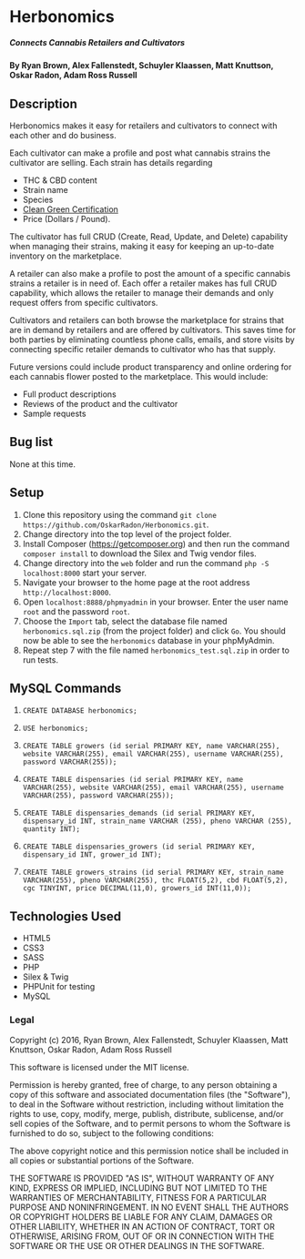 # Herbonomics
##### Connects Cannabis Retailers and Cultivators

#### By Ryan Brown, Alex Fallenstedt, Schuyler Klaassen, Matt Knuttson, Oskar Radon, Adam Ross Russell

## Description

Herbonomics makes it easy for retailers and cultivators to connect with each other and do business.

Each cultivator can make a profile and post what cannabis strains the cultivator are selling. Each strain has details regarding
* THC & CBD content
* Strain name
* Species
* [Clean Green Certification](http://cleangreencert.com/home/)
*  Price (Dollars / Pound).

The cultivator has full CRUD (Create, Read, Update, and Delete) capability when managing their strains, making it easy for keeping an up-to-date inventory on the marketplace.

A retailer can also make a profile to post the amount of a specific cannabis strains a retailer is in need of. Each offer a retailer makes has full CRUD capability, which allows the retailer to manage their demands and only request offers from specific cultivators.

Cultivators and retailers can both browse the marketplace for strains that are in demand by retailers and are offered by cultivators. This saves time for both parties by eliminating countless phone calls, emails, and store visits by connecting specific retailer demands to cultivator who has that supply.

Future versions could include product transparency and online ordering for each cannabis flower posted to the marketplace. This would include:
* Full product descriptions
* Reviews of the product and the cultivator
* Sample requests

## Bug list

None at this time.


## Setup

1. Clone this repository using the command `git clone https://github.com/OskarRadon/Herbonomics.git`.
2. Change directory into the top level of the project folder.
3. Install Composer (https://getcomposer.org) and then run the command `composer install` to download the Silex and Twig vendor files.
4. Change directory into the `web` folder and run the command `php -S localhost:8000` start your server.
5. Navigate your browser to the home page at the root address  `http://localhost:8000`.
6. Open `localhost:8888/phpmyadmin` in your browser. Enter the user name `root` and the password `root`.
7. Choose the `Import` tab, select the database file named `herbonomics.sql.zip` (from the project folder) and click `Go`. You should now be able to see the `herbonomics` database in your phpMyAdmin.
8. Repeat step 7 with the file named `herbonomics_test.sql.zip` in order to run tests.

## MySQL Commands

1. `CREATE DATABASE herbonomics;`

2. `USE herbonomics;`

3. `CREATE TABLE growers (id serial PRIMARY KEY, name VARCHAR(255), website VARCHAR(255), email VARCHAR(255), username VARCHAR(255), password VARCHAR(255));`

4. `CREATE TABLE dispensaries (id serial PRIMARY KEY, name VARCHAR(255), website VARCHAR(255), email VARCHAR(255), username VARCHAR(255), password VARCHAR(255));`

5. `CREATE TABLE dispensaries_demands (id serial PRIMARY KEY, dispensary_id INT, strain_name VARCHAR (255), pheno VARCHAR (255), quantity INT);`

6. `CREATE TABLE dispensaries_growers (id serial PRIMARY KEY, dispensary_id INT, grower_id INT);`

7. `CREATE TABLE growers_strains (id serial PRIMARY KEY, strain_name VARCHAR(255), pheno VARCHAR(255), thc FLOAT(5,2), cbd FLOAT(5,2), cgc TINYINT, price DECIMAL(11,0), growers_id INT(11,0));`

## Technologies Used

* HTML5
* CSS3
* SASS
* PHP
* Silex & Twig
* PHPUnit for testing
* MySQL

### Legal

Copyright (c) 2016, Ryan Brown, Alex Fallenstedt, Schuyler Klaassen, Matt Knuttson, Oskar Radon, Adam Ross Russell

This software is licensed under the MIT license.

Permission is hereby granted, free of charge, to any person obtaining a copy of this software and associated documentation files (the "Software"), to deal in the Software without restriction, including without limitation the rights to use, copy, modify, merge, publish, distribute, sublicense, and/or sell copies of the Software, and to permit persons to whom the Software is furnished to do so, subject to the following conditions:

The above copyright notice and this permission notice shall be included in all copies or substantial portions of the Software.

THE SOFTWARE IS PROVIDED "AS IS", WITHOUT WARRANTY OF ANY KIND, EXPRESS OR IMPLIED, INCLUDING BUT NOT LIMITED TO THE WARRANTIES OF MERCHANTABILITY, FITNESS FOR A PARTICULAR PURPOSE AND NONINFRINGEMENT. IN NO EVENT SHALL THE AUTHORS OR COPYRIGHT HOLDERS BE LIABLE FOR ANY CLAIM, DAMAGES OR OTHER LIABILITY, WHETHER IN AN ACTION OF CONTRACT, TORT OR OTHERWISE, ARISING FROM, OUT OF OR IN CONNECTION WITH THE SOFTWARE OR THE USE OR OTHER DEALINGS IN THE SOFTWARE.
